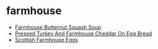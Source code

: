# farmhouse

 * [Farmhouse Butternut Squash Soup](index/f/farmhouse-butternut-squash-soup-351412.json)
 * [Pressed Turkey And Farmhouse Cheddar On Egg Bread](index/p/pressed-turkey-and-farmhouse-cheddar-on-egg-bread-239167.json)
 * [Scottish Farmhouse Eggs](index/s/scottish-farmhouse-eggs-1815.json)
